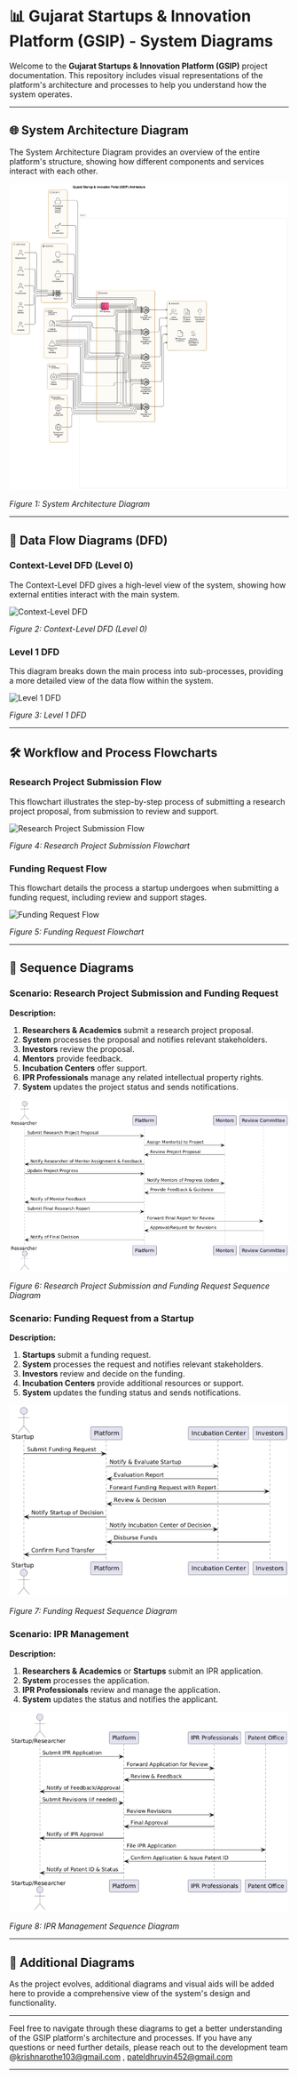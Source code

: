 # 📊 Gujarat Startups & Innovation Platform (GSIP) - System Diagrams

Welcome to the **Gujarat Startups & Innovation Platform (GSIP)** project documentation. This repository includes visual representations of the platform's architecture and processes to help you understand how the system operates.

---

## 🌐 System Architecture Diagram

The System Architecture Diagram provides an overview of the entire platform's structure, showing how different components and services interact with each other.

![System Architecture Diagram](Documentation/Diagrams/system-architecture.png)

*Figure 1: System Architecture Diagram*

---

## 🔄 Data Flow Diagrams (DFD)

### Context-Level DFD (Level 0)

The Context-Level DFD gives a high-level view of the system, showing how external entities interact with the main system.

![Context-Level DFD](path/to/context_level_dfd.png)

*Figure 2: Context-Level DFD (Level 0)*

### Level 1 DFD

This diagram breaks down the main process into sub-processes, providing a more detailed view of the data flow within the system.

![Level 1 DFD](path/to/level_1_dfd.png)

*Figure 3: Level 1 DFD*

---

## 🛠️ Workflow and Process Flowcharts

### Research Project Submission Flow

This flowchart illustrates the step-by-step process of submitting a research project proposal, from submission to review and support.

![Research Project Submission Flow](path/to/research_project_flow.png)

*Figure 4: Research Project Submission Flowchart*

### Funding Request Flow

This flowchart details the process a startup undergoes when submitting a funding request, including review and support stages.

![Funding Request Flow](path/to/funding_request_flow.png)

*Figure 5: Funding Request Flowchart*

---

## 🔄 Sequence Diagrams

### **Scenario: Research Project Submission and Funding Request**

**Description:**

1. **Researchers & Academics** submit a research project proposal.
2. **System** processes the proposal and notifies relevant stakeholders.
3. **Investors** review the proposal.
4. **Mentors** provide feedback.
5. **Incubation Centers** offer support.
6. **IPR Professionals** manage any related intellectual property rights.
7. **System** updates the project status and sends notifications.

![Research Project Sequence Diagram](Documentation/Diagrams/research_project.png)

*Figure 6: Research Project Submission and Funding Request Sequence Diagram*

### **Scenario: Funding Request from a Startup**

**Description:**

1. **Startups** submit a funding request.
2. **System** processes the request and notifies relevant stakeholders.
3. **Investors** review and decide on the funding.
4. **Incubation Centers** provide additional resources or support.
5. **System** updates the funding status and sends notifications.

![Funding Request Sequence Diagram](Documentation/Diagrams/start_sequence.png)

*Figure 7: Funding Request Sequence Diagram*

### **Scenario: IPR Management**

**Description:**

1. **Researchers & Academics** or **Startups** submit an IPR application.
2. **System** processes the application.
3. **IPR Professionals** review and manage the application.
4. **System** updates the status and notifies the applicant.

![IPR Management Sequence Diagram](Documentation/Diagrams/IPR_management.png)

*Figure 8: IPR Management Sequence Diagram*

---

## 🎨 Additional Diagrams

As the project evolves, additional diagrams and visual aids will be added here to provide a comprehensive view of the system's design and functionality.

---

Feel free to navigate through these diagrams to get a better understanding of the GSIP platform's architecture and processes. If you have any questions or need further details, please reach out to the development team @krishnarothe103@gmail.com , pateldhruvin452@gmail.com

---


